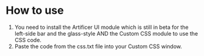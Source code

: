 # How to use
1. You need to install the Artificer UI module which is still in beta for the left-side bar and the glass-style AND the Custom CSS module to use the CSS code.
2. Paste the code from the css.txt file into your Custom CSS window.
